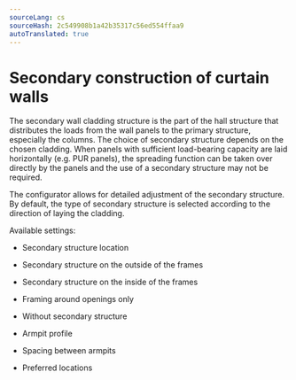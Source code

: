 ```yaml
---
sourceLang: cs
sourceHash: 2c549908b1a42b35317c56ed554ffaa9
autoTranslated: true
---
```



# Secondary construction of curtain walls

The secondary wall cladding structure is the part of the hall structure that distributes the loads from the wall panels to the primary structure, especially the columns. The choice of secondary structure depends on the chosen cladding. When panels with sufficient load-bearing capacity are laid horizontally (e.g. PUR panels), the spreading function can be taken over directly by the panels and the use of a secondary structure may not be required.

The configurator allows for detailed adjustment of the secondary structure. By default, the type of secondary structure is selected according to the direction of laying the cladding.

Available settings:

- Secondary structure location
 - Secondary structure on the outside of the frames
 - Secondary structure on the inside of the frames
 - Framing around openings only
 - Without secondary structure

- Armpit profile

- Spacing between armpits

- Preferred locations

